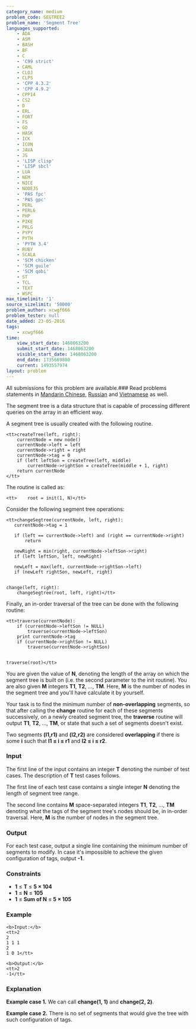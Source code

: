 ```yaml
---
category_name: medium
problem_code: SEGTREE2
problem_name: 'Segment Tree'
languages_supported:
    - ADA
    - ASM
    - BASH
    - BF
    - C
    - 'C99 strict'
    - CAML
    - CLOJ
    - CLPS
    - 'CPP 4.3.2'
    - 'CPP 4.9.2'
    - CPP14
    - CS2
    - D
    - ERL
    - FORT
    - FS
    - GO
    - HASK
    - ICK
    - ICON
    - JAVA
    - JS
    - 'LISP clisp'
    - 'LISP sbcl'
    - LUA
    - NEM
    - NICE
    - NODEJS
    - 'PAS fpc'
    - 'PAS gpc'
    - PERL
    - PERL6
    - PHP
    - PIKE
    - PRLG
    - PYPY
    - PYTH
    - 'PYTH 3.4'
    - RUBY
    - SCALA
    - 'SCM chicken'
    - 'SCM guile'
    - 'SCM qobi'
    - ST
    - TCL
    - TEXT
    - WSPC
max_timelimit: '1'
source_sizelimit: '50000'
problem_author: xcwgf666
problem_tester: null
date_added: 23-05-2016
tags:
    - xcwgf666
time:
    view_start_date: 1468063200
    submit_start_date: 1468063200
    visible_start_date: 1468063200
    end_date: 1735669800
    current: 1493557974
layout: problem
---
```

All submissions for this problem are available.###  Read problems statements in [Mandarin Chinese](http://www.codechef.com/download/translated/SNCKFL16/mandarin/SEGTREE2.pdf), [Russian](http://www.codechef.com/download/translated/SNCKFL16/russian/SEGTREE2.pdf) and [Vietnamese](http://www.codechef.com/download/translated/SNCKFL16/vietnamese/SEGTREE2.pdf) as well.

The segment tree is a data structure that is capable of processing different queries on the array in an efficient way.

A segment tree is usually created with the following routine.

```
<tt>createTree(left, right):
    currentNode = new node()
    currentNode->left = left
    currentNode->right = right
    currentNode->tag = 0
    if (left leftSon = createTree(left, middle)
        currentNode->rightSon = createTree(middle + 1, right)
    return currentNode
</tt>

```
The routine is called as:

 ```
<tt>    root = init(1, N)</tt>

```
Consider the following segment tree operations:

```
<tt>changeSegtree(currentNode, left, right):
   currentNode->tag = 1

   if (left == currentNode->left) and (right == currentNode->right)
       return

   newRight = min(right, currentNode->leftSon->right)
   if (left leftSon, left, newRight)

   newLeft = max(left, currentNode->rightSon->left)
   if (newLeft rightSon, newLeft, right)

                
change(left, right):
    changeSegtree(root, left, right)</tt>

```
Finally, an in-order traversal of the tree can be done with the following routine:

```
<tt>traverse(currentNode):
    if (currentNode->leftSon != NULL)
        traverse(currentNode->leftSon)
    print currentNode->tag
    if (currentNode->rightSon != NULL)
        traverse(currentNode->rightSon)


traverse(root)</tt>

```
You are given the value of **N**, denoting the length of the array on which the segment tree is built on (i.e. the second parameter to the init routine). You are also given **M** integers **T1**, **T2**, ..., **TM**. Here, **M** is the number of nodes in the segment tree and you'll have calculate it by yourself.

Your task is to find the minimum number of **non-overlapping** segments, so that after calling the **change** routine for each of these segments successively, on a newly created segment tree, the **traverse** routine will output **T1**, **T2**, ..., **TM**, or state that such a set of segments doesn't exist.

Two segments **(l1,r1)** and **(l2,r2)** are considered **overlapping** if there is some **i** such that **l1 ≤ i ≤ r1** and **l2 ≤ i ≤ r2**.

### Input

The first line of the input contains an integer **T** denoting the number of test cases. The description of **T** test cases follows.

The first line of each test case contains a single integer **N** denoting the length of segment tree range.

The second line contains **M** space-separated integers **T1**, **T2**, ..., **TM** denoting what the tags of the segment tree's nodes should be, in in-order traversal. Here, **M** is the number of nodes in the segment tree.

### Output

For each test case, output a single line containing the minimum number of segments to modify. In case it's impossible to achieve the given configuration of tags, output **-1**.

### Constraints

- **1** ≤ **T** ≤ **5 × 104**
- **1** ≤ **N** ≤ **105**
- **1** ≤ **Sum of N** ≤ **5 × 105**

### Example

```
<b>Input:</b>
<tt>2
2
1 1 1
2
1 0 1</tt>

<b>Output:</b>
<tt>2
-1</tt>

```
### Explanation

**Example case 1.** We can call **change(1, 1)** and **change(2, 2)**.

**Example case 2.** There is no set of segments that would give the tree with such configuration of tags.
